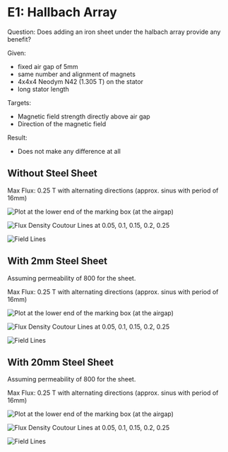 # E1: Hallbach Array
Question: Does adding an iron sheet under the halbach array provide any benefit?

Given:
- fixed air gap of 5mm
- same number and alignment of magnets
- 4x4x4 Neodym N42 (1.305 T) on the stator
- long stator length

Targets:
- Magnetic field strength directly above air gap
- Direction of the magnetic field

Result:
- Does not make any difference at all


## Without Steel Sheet
Max Flux: 0.25 T with alternating directions (approx. sinus with period of 16mm)

![Plot](images/2020-04-17-20-22-35.png)
at the lower end of the marking box (at the airgap)

![Flux Density](images/2020-04-17-20-27-25.png)
Coutour Lines at 0.05, 0.1, 0.15, 0.2, 0.25

![Field Lines](images/2020-04-17-22-03-18.png)


## With 2mm Steel Sheet
Assuming permeability of 800 for the sheet.

Max Flux: 0.25 T with alternating directions (approx. sinus with period of 16mm)

![Plot](images/2020-04-17-22-18-04.png)
at the lower end of the marking box (at the airgap)

![Flux Density](images/2020-04-17-22-17-28.png)
Coutour Lines at 0.05, 0.1, 0.15, 0.2, 0.25

![Field Lines](images/2020-04-17-22-16-51.png)


## With 20mm Steel Sheet
Assuming permeability of 800 for the sheet.

Max Flux: 0.25 T with alternating directions (approx. sinus with period of 16mm)

![Plot](images/2020-04-17-22-20-42.png)
at the lower end of the marking box (at the airgap)

![Flux Density](images/2020-04-17-22-20-15.png)
Coutour Lines at 0.05, 0.1, 0.15, 0.2, 0.25

![Field Lines](images/2020-04-17-22-19-55.png)